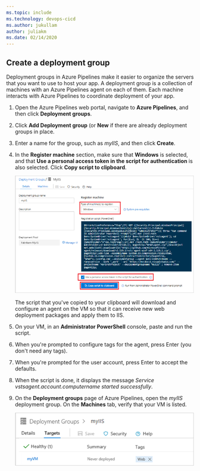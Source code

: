 ```yaml
---
ms.topic: include
ms.technology: devops-cicd
ms.author: jukullam
author: juliakm
ms.date: 02/14/2020
---
```


## Create a deployment group

Deployment groups in Azure Pipelines make it easier to organize the servers that you want to use to host your app. A deployment group is a collection of machines with an Azure Pipelines agent on each of them. Each machine interacts with Azure Pipelines to coordinate deployment of your app.

1. Open the Azure Pipelines web portal, navigate to **Azure Pipelines**, and then click **Deployment groups**.

2. Click **Add Deployment group** (or **New** if there are already deployment groups in place.

3. Enter a name for the group, such as *myIIS*, and then click **Create**.

4. In the **Register machine** section, make sure that **Windows** is selected, and that **Use a personal access token in the script for authentication** is also selected. Click **Copy script to clipboard**.

   ![Screenshot showing update to code](../../../apps/media/windows-deployment-group-setup.png)

   The script that you've copied to your clipboard will download and configure an agent on the VM so that it can receive new web deployment packages and apply them to IIS.

5. On your VM, in an **Administrator PowerShell** console, paste and run the script.

6. When you're prompted to configure tags for the agent, press Enter (you don't need any tags).

7. When you're prompted for the user account, press Enter to accept the defaults.

8. When the script is done, it displays the message *Service vstsagent.account.computername started successfully*.

9. On the **Deployment groups** page of Azure Pipelines, open the *myIIS* deployment group. On the **Machines** tab, verify that your VM is listed.

   ![Screenshot showing update to code](../../../apps/media/windows-deployment-group.png)
